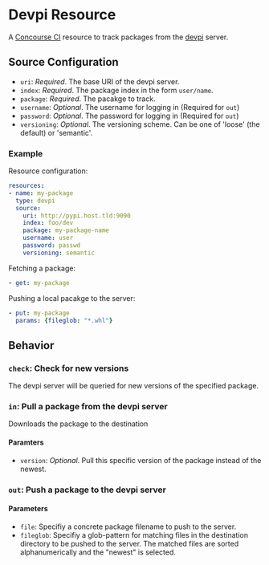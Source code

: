 # Devpi Resource

A [Concourse CI](http://concourse.ci) resource to track packages from the [devpi](http://doc.devpi.net/latest/) server.

## Source Configuration

* `uri`: *Required*. The base URI of the devpi server.
* `index`: *Required*. The package index in the form `user/name`.
* `package`: *Required*. The pacakge to track.
* `username`: *Optional*. The username for logging in (Required for `out`)
* `password`: *Optional*. The password for logging in (Required for `out`)
* `versioning`: *Optional*. The versioning scheme. Can be one of 'loose' (the default) or 'semantic'.

### Example

Resource configuration:

``` yaml
resources:
- name: my-package
  type: devpi
  source:
    uri: http://pypi.host.tld:9090
    index: foo/dev
    package: my-package-name
    username: user
    password: passwd
    versioning: semantic
```

Fetching a package:

``` yaml
- get: my-package
```

Pushing a local pacakge to the server:

``` yaml
- put: my-package
  params: {fileglob: "*.whl"}
```

## Behavior

### `check`: Check for new versions

The devpi server will be queried for new versions of the specified package.


### `in`: Pull a package from the devpi server

Downloads the package to the destination

#### Paramters

* `version`: *Optional*. Pull this specific version of the package instead of the newest.


### `out`: Push a package to the devpi server

#### Parameters

* `file`: Specifiy a concrete package filename to push to the server.
* `fileglob`: Specifiy a glob-pattern for matching files in the destination directory to
  be pushed to the server. The matched files are sorted alphanumerically and the "newest" is
  selected.
